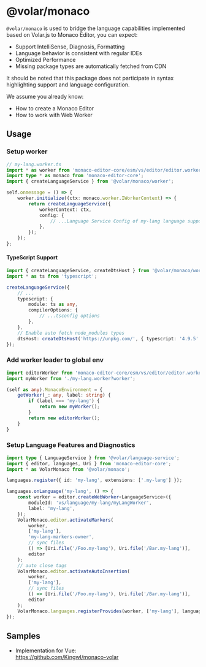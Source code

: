# @volar/monaco

`@volar/monaco` is used to bridge the language capabilities implemented based on Volar.js to Monaco Editor, you can expect:

- Support IntelliSense, Diagnosis, Formatting
- Language behavior is consistent with regular IDEs
- Optimized Performance
- Missing package types are automatically fetched from CDN

It should be noted that this package does not participate in syntax highlighting support and language configuration.

We assume you already know:

- How to create a Monaco Editor
- How to work with Web Worker

## Usage

### Setup worker

```ts
// my-lang.worker.ts
import * as worker from 'monaco-editor-core/esm/vs/editor/editor.worker';
import type * as monaco from 'monaco-editor-core';
import { createLanguageService } from '@volar/monaco/worker';

self.onmessage = () => {
	worker.initialize((ctx: monaco.worker.IWorkerContext) => {
		return createLanguageService({
			workerContext: ctx,
			config: {
				// ...Language Service Config of my-lang language support
			},
		});
	});
};
```

#### TypeScript Support

```ts
import { createLanguageService, createDtsHost } from '@volar/monaco/worker';
import * as ts from 'typescript';

createLanguageService({
	// ...
	typescript: {
		module: ts as any,
		compilerOptions: {
			// ...tsconfig options
		},
	},
	// Enable auto fetch node_modules types
	dtsHost: createDtsHost('https://unpkg.com/', { typescript: '4.9.5' }),
});
```

### Add worker loader to global env

```ts
import editorWorker from 'monaco-editor-core/esm/vs/editor/editor.worker?worker';
import myWorker from './my-lang.worker?worker';

(self as any).MonacoEnvironment = {
	getWorker(_: any, label: string) {
		if (label === 'my-lang') {
			return new myWorker();
		}
		return new editorWorker();
	}
}
```

### Setup Language Features and Diagnostics

```ts
import type { LanguageService } from '@volar/language-service';
import { editor, languages, Uri } from 'monaco-editor-core';
import * as VolarMonaco from '@volar/monaco';

languages.register({ id: 'my-lang', extensions: ['.my-lang'] });

languages.onLanguage('my-lang', () => {
	const worker = editor.createWebWorker<LanguageService>({
		moduleId: 'vs/language/my-lang/myLangWorker',
		label: 'my-lang',
	});
	VolarMonaco.editor.activateMarkers(
		worker,
		['my-lang'],
		'my-lang-markers-owner',
		// sync files
		() => [Uri.file('/Foo.my-lang'), Uri.file('/Bar.my-lang')],
		editor
	);
	// auto close tags
	VolarMonaco.editor.activateAutoInsertion(
		worker,
		['my-lang'],
		// sync files
		() => [Uri.file('/Foo.my-lang'), Uri.file('/Bar.my-lang')],
		editor
	);
	VolarMonaco.languages.registerProvides(worker, ['my-lang'], languages)
});
```


## Samples

- Implementation for Vue:\
  https://github.com/Kingwl/monaco-volar
